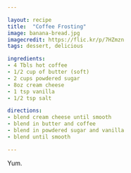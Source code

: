 ```yaml
---

layout: recipe
title:  "Coffee Frosting"
image: banana-bread.jpg
imagecredit: https://flic.kr/p/7HZmzn
tags: dessert, delicious

ingredients:
- 4 Tbls hot coffee
- 1/2 cup of butter (soft)
- 2 cups powdered sugar
- 8oz cream cheese
- 1 tsp vanilla
- 1/2 tsp salt

directions:
- blend cream cheese until smooth
- blend in butter and coffee
- blend in powdered sugar and vanilla
- blend until smooth

---
```


Yum.
